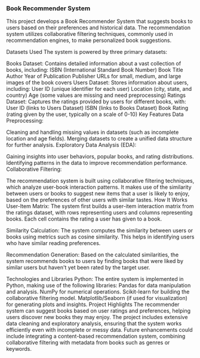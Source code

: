 ### Book Recommender System
This project develops a Book Recommender System that suggests books to users based on their preferences and historical data. The recommendation system utilizes collaborative filtering techniques, commonly used in recommendation engines, to make personalized book suggestions.

Datasets Used
The system is powered by three primary datasets:

Books Dataset:
Contains detailed information about a vast collection of books, including:
ISBN (International Standard Book Number)
Book Title
Author
Year of Publication
Publisher
URLs for small, medium, and large images of the book covers
Users Dataset:
Stores information about users, including:
User ID (unique identifier for each user)
Location (city, state, and country)
Age (some values are missing and need preprocessing)
Ratings Dataset:
Captures the ratings provided by users for different books, with:
User ID (links to Users Dataset)
ISBN (links to Books Dataset)
Book Rating (rating given by the user, typically on a scale of 0-10)
Key Features
Data Preprocessing:

Cleaning and handling missing values in datasets (such as incomplete location and age fields).
Merging datasets to create a unified data structure for further analysis.
Exploratory Data Analysis (EDA):

Gaining insights into user behaviors, popular books, and rating distributions.
Identifying patterns in the data to improve recommendation performance.
Collaborative Filtering:

The recommendation system is built using collaborative filtering techniques, which analyze user-book interaction patterns.
It makes use of the similarity between users or books to suggest new items that a user is likely to enjoy, based on the preferences of other users with similar tastes.
How It Works
User-Item Matrix: The system first builds a user-item interaction matrix from the ratings dataset, with rows representing users and columns representing books. Each cell contains the rating a user has given to a book.

Similarity Calculation: The system computes the similarity between users or books using metrics such as cosine similarity. This helps in identifying users who have similar reading preferences.

Recommendation Generation: Based on the calculated similarities, the system recommends books to users by finding books that were liked by similar users but haven't yet been rated by the target user.

Technologies and Libraries
Python: The entire system is implemented in Python, making use of the following libraries:
Pandas for data manipulation and analysis.
NumPy for numerical operations.
Scikit-learn for building the collaborative filtering model.
Matplotlib/Seaborn (if used for visualization) for generating plots and insights.
Project Highlights
The recommender system can suggest books based on user ratings and preferences, helping users discover new books they may enjoy.
The project includes extensive data cleaning and exploratory analysis, ensuring that the system works efficiently even with incomplete or messy data.
Future enhancements could include integrating a content-based recommendation system, combining collaborative filtering with metadata from books such as genres or keywords.
